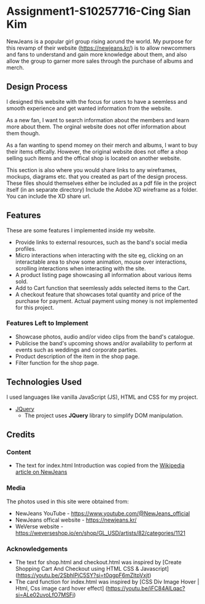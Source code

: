 # Assignment1-S10257716-Cing Sian Kim
NewJeans is a popular girl group rising aorund the world. My purpose for this revamp of their website (https://newjeans.kr/) is to allow newcommers and fans to understand and gain more knowledge about them, and also allow the group to garner more sales through the purchase of albums and merch. 

## Design Process
 
I designed this website with the focus for users to have a seemless and smooth experience and get wanted information from the website.

As a new fan, I want to search information about the members and learn more about them. The orginal website does not offer information about them though.

As a fan wanting to spend momey on their merch and albums, I want to buy their items offically. However, the original website does not offer a shop selling such items and the offical shop is located on another website.

This section is also where you would share links to any wireframes, mockups, diagrams etc. that you created as part of the design process. 
These files should themselves either be included as a pdf file in the project itself (in an separate directory)
Include the Adobe XD wireframe as a folder. You can include the XD share url. 

## Features

These are some features I implemented inside my website.
- Provide links to external resources, such as the band's social media profiles.
- Micro interactions when interacting with the site eg, clicking on an interactable area to show some animation, mouse over interactions, scrolling interactions when interacting with the site.
- A product listing page showcasing all information about various items sold.
- Add to Cart function that seemlessly adds selected items to the Cart.
- A checkout feature that showcases total quantity and price of the purchase for payment. Actual payment using money is not implemented for this project.

### Features Left to Implement
- Showcase photos, audio and/or video clips from the band's catalogue.
- Publicise the band's upcoming shows and/or availability to perform at events such as weddings and corporate parties.
- Product description of the item in the shop page.
- Filter function for the shop page.

## Technologies Used
 I used languages like vanilla JavaScript (JS), HTML and CSS for my project. 

- [JQuery](https://jquery.com)
    - The project uses **JQuery** library to simplify DOM manipulation.

## Credits

### Content
- The text for index.html Introduction was copied from the [Wikipedia article on NewJeans](https://en.wikipedia.org/wiki/NewJeans)

### Media
The photos used in this site were obtained from:
- NewJeans YouTube - https://www.youtube.com/@NewJeans_official
- NewJeans offical website - https://newjeans.kr/
- WeVerse website - https://weverseshop.io/en/shop/GL_USD/artists/82/categories/1121

### Acknowledgements

- The text for shop.html and checkout.html was inspired by [Create Shopping Cart And Checkout using HTML CSS & Javascript] (https://youtu.be/2SbhlPiC5SY?si=t0qgpF6mZltpVxjt)
- The card function for index.html was inspired by [CSS Div Image Hover | Html, Css image card hover effect] (https://youtu.be/iFC84AlLqac?si=ALe02uvoLfO7MSFi)
